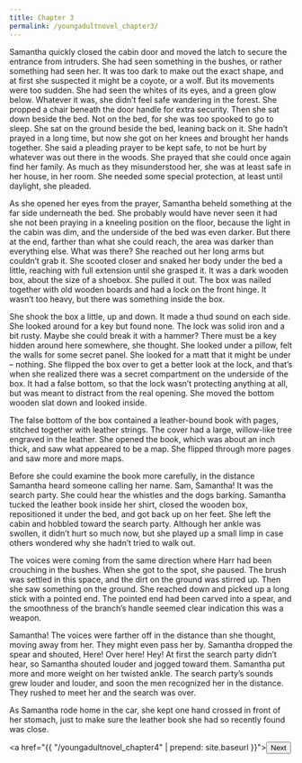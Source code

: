 ```yaml
---
title: Chapter 3
permalink: /youngadultnovel_chapter3/
---
```


Samantha quickly closed the cabin door and moved the latch to secure the entrance from intruders. She had seen something in the bushes, or rather something had seen her. It was too dark to make out the exact shape, and at first she suspected it might be a coyote, or a wolf. But its movements were too sudden. She had seen the whites of its eyes, and a green glow below. Whatever it was, she didn’t feel safe wandering in the forest. She propped a chair beneath the door handle for extra security. Then she sat down beside the bed. Not on the bed, for she was too spooked to go to sleep. She sat on the ground beside the bed, leaning back on it. She hadn’t prayed in a long time, but now she got on her knees and brought her hands together. She said a pleading prayer to be kept safe, to not be hurt by whatever was out there in the woods. She prayed that she could once again find her family. As much as they misunderstood her, she was at least safe in her house, in her room. She needed some special protection, at least until daylight, she pleaded.

As she opened her eyes from the prayer, Samantha beheld something at the far side underneath the bed. She probably would have never seen it had she not been praying in a kneeling position on the floor, because the light in the cabin was dim, and the underside of the bed was even darker. But there at the end, farther than what she could reach, the area was darker than everything else. What was there? She reached out her long arms but couldn’t grab it. She scooted closer and snaked her body under the bed a little, reaching with full extension until she grasped it. It was a dark wooden box, about the size of a shoebox. She pulled it out. The box was nailed together with old wooden boards and had a lock on the front hinge. It wasn’t too heavy, but there was something inside the box.

She shook the box a little, up and down. It made a thud sound on each side. She looked around for a key but found none. The lock was solid iron and a bit rusty. Maybe she could break it with a hammer? There must be a key hidden around here somewhere, she thought. She looked under a pillow, felt the walls for some secret panel. She looked for a matt that it might be under – nothing. She flipped the box over to get a better look at the lock, and that’s when she realized there was a secret compartment on the underside of the box. It had a false bottom, so that the lock wasn’t protecting anything at all, but was meant to distract from the real opening. She moved the bottom wooden slat down and looked inside.

The false bottom of the box contained a leather-bound book with pages, stitched together with leather strings. The cover had a large, willow-like tree engraved in the leather. She opened the book, which was about an inch thick, and saw what appeared to be a map. She flipped through more pages and saw more and more maps.

Before she could examine the book more carefully, in the distance Samantha heard someone calling her name. Sam, Samantha! It was the search party. She could hear the whistles and the dogs barking. Samantha tucked the leather book inside her shirt, closed the wooden box, repositioned it under the bed, and got back up on her feet. She left the cabin and hobbled toward the search party. Although her ankle was swollen, it didn’t hurt so much now, but she played up a small limp in case others wondered why she hadn’t tried to walk out.

The voices were coming from the same direction where Harr had been crouching in the bushes. When she got to the spot, she paused. The brush was settled in this space, and the dirt on the ground was stirred up. Then she saw something on the ground. She reached down and picked up a long stick with a pointed end. The pointed end had been carved into a spear, and the smoothness of the branch’s handle seemed clear indication this was a weapon.

Samantha! The voices were farther off in the distance than she thought, moving away from her. They might even pass her by. Samantha dropped the spear and shouted, Here! Over here! Hey! At first the search party didn’t hear, so Samantha shouted louder and jogged toward them. Samantha put more and more weight on her twisted ankle. The search party’s sounds grew louder and louder, and soon the men recognized her in the distance. They rushed to meet her and the search was over.

As Samantha rode home in the car, she kept one hand crossed in front of her stomach, just to make sure the leather book she had so recently found was close.

<a href="{{ "/youngadultnovel_chapter4" | prepend: site.baseurl }}"><button type="button" class="btn btn-warning">Next</button></a>
